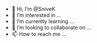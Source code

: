 - 👋 Hi, I’m @SniveK
- 👀 I’m interested in ...
- 🌱 I’m currently learning ...
- 💞️ I’m looking to collaborate on ...
- 📫 How to reach me ...

<!---
SniveK/SniveK is a ✨ special ✨ repository because its `README.md` (this file) appears on your GitHub profile.
You can click the Preview link to take a look at your changes.
--->
